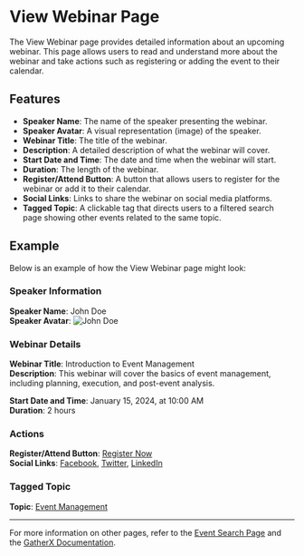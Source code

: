 # View Webinar Page

The View Webinar page provides detailed information about an upcoming webinar. This page allows users to read and understand more about the webinar and take actions such as registering or adding the event to their calendar.

## Features

- **Speaker Name**: The name of the speaker presenting the webinar.
- **Speaker Avatar**: A visual representation (image) of the speaker.
- **Webinar Title**: The title of the webinar.
- **Description**: A detailed description of what the webinar will cover.
- **Start Date and Time**: The date and time when the webinar will start.
- **Duration**: The length of the webinar.
- **Register/Attend Button**: A button that allows users to register for the webinar or add it to their calendar.
- **Social Links**: Links to share the webinar on social media platforms.
- **Tagged Topic**: A clickable tag that directs users to a filtered search page showing other events related to the same topic.

## Example

Below is an example of how the View Webinar page might look:

### Speaker Information

**Speaker Name**: John Doe  
**Speaker Avatar**: ![John Doe](path/to/avatar.jpg)

### Webinar Details

**Webinar Title**: Introduction to Event Management  
**Description**: This webinar will cover the basics of event management, including planning, execution, and post-event analysis.

**Start Date and Time**: January 15, 2024, at 10:00 AM  
**Duration**: 2 hours

### Actions

**Register/Attend Button**: [Register Now](#)  
**Social Links**: [Facebook](#), [Twitter](#), [LinkedIn](#)

### Tagged Topic

**Topic**: [Event Management](path/to/filtered/search)

---

For more information on other pages, refer to the [Event Search Page](search_page.md) and the [GatherX Documentation](../index.md).